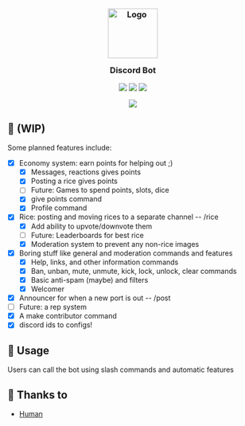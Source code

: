 <h3 align="center">
	<img src="https://raw.githubusercontent.com/catppuccin/catppuccin/dev/assets/logos/exports/1544x1544_circle.png" width="100" alt="Logo"/><br/>
	<img src="https://raw.githubusercontent.com/catppuccin/catppuccin/dev/assets/misc/transparent.png" height="30" width="0px"/>
	Discord Bot
	<img src="https://raw.githubusercontent.com/catppuccin/catppuccin/dev/assets/misc/transparent.png" height="30" width="0px"/>
</h3>

<p align="center">
    <a href="https://github.com/catppuccin/discord-bot/stargazers"><img src="https://img.shields.io/github/stars/catppuccin/discord-bot?colorA=1e1e28&colorB=c9cbff&style=for-the-badge&logo=starship style=for-the-badge"></a>
    <a href="https://github.com/catppuccin/discord-bot/issues"><img src="https://img.shields.io/github/issues/catppuccin/discord-bot?colorA=1e1e28&colorB=f7be95&style=for-the-badge"></a>
    <a href="https://github.com/catppuccin/discord-bot/contributors"><img src="https://img.shields.io/github/contributors/catppuccin/discord-bot?colorA=1e1e28&colorB=b1e1a6&style=for-the-badge"></a>
</p>

<p align="center">
  <img src="https://raw.githubusercontent.com/catppuccin/catppuccin/dev/assets/misc/sample.png"/>
</p>

## 🔨 (WIP)

Some planned features include:

-   [x] Economy system: earn points for helping out ;)
    -   [x] Messages, reactions gives points
    -   [x] Posting a rice gives points
    -   [ ] Future: Games to spend points, slots, dice
    -   [x] give points command
    -   [x] Profile command
-   [x] Rice: posting and moving rices to a separate channel  -- /rice 
    -   [x] Add ability to upvote/downvote them
    -   [ ] Future: Leaderboards for best rice
    -   [x] Moderation system to prevent any non-rice images
-   [x] Boring stuff like general and moderation commands and features
    -   [x] Help, links, and other information commands
    -   [x] Ban, unban, mute, unmute, kick, lock, unlock, clear commands
    -   [x] Basic anti-spam (maybe) and filters
    -   [x] Welcomer
-   [x] Announcer for when a new port is out -- /post
-   [ ] Future: a rep system
-   [x] A make contributor command
-   [x] discord ids to configs!

## 📂 Usage

Users can call the bot using slash commands and automatic features

<!-- ## 🙋 FAQ

-   Q: **_"Where can I find the doc?"_**
    A: Run `:help theme` -->

## 💝 Thanks to

-   [Human](https://github.com/catppuccin)
